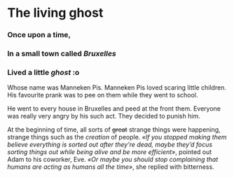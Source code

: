 # The living ghost

### Once upon a time, 
### In a small town called _Bruxelles_ 
### Lived a little *ghost* :o

Whose name was Manneken Pis.
Manneken Pis loved scaring little children.
His favourite prank was to pee on them while they went to school.


He went to every house in Bruxelles and peed at the front them.
Everyone was really very angry by his such act.
They decided to punish him.

At the beginning of time, all sorts of ~~great~~ strange things were happening, 
strange things such as the *creation* of people. 
*«If you stopped making them believe everything is sorted out after they’re dead, 
maybe they’d focus sorting things out while being alive and be more efficient»*, 
pointed out Adam to his coworker, Eve. 
*«Or maybe you should stop complaining that humans are acting as humans all the time»*, 
she replied with bitterness. 

